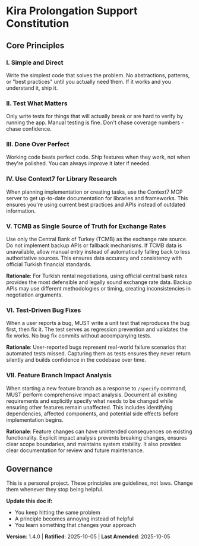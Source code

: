 <!--
Sync Impact Report:
Version change: v1.3.0 → v1.4.0
Changes:
  - Added Principle VII: Feature Branch Impact Analysis
  - No existing principles modified
Added sections:
  - New Principle VII
Removed sections:
  - None
Templates requiring updates:
  ✅ .specify/templates/plan-template.md - no changes needed (impact analysis not applicable to planning)
  ✅ .specify/templates/spec-template.md - no changes needed (spec creation not affected by impact analysis)
  ✅ .specify/templates/tasks-template.md - no changes needed (task execution not affected by impact analysis)
Follow-up TODOs: None
-->

# Kira Prolongation Support Constitution

## Core Principles

### I. Simple and Direct
Write the simplest code that solves the problem. No abstractions, patterns, or "best practices" until you actually need them. If it works and you understand it, ship it.

### II. Test What Matters
Only write tests for things that will actually break or are hard to verify by running the app. Manual testing is fine. Don't chase coverage numbers - chase confidence.

### III. Done Over Perfect
Working code beats perfect code. Ship features when they work, not when they're polished. You can always improve it later if needed.

### IV. Use Context7 for Library Research
When planning implementation or creating tasks, use the Context7 MCP server to get up-to-date documentation for libraries and frameworks. This ensures you're using current best practices and APIs instead of outdated information.

### V. TCMB as Single Source of Truth for Exchange Rates
Use only the Central Bank of Turkey (TCMB) as the exchange rate source. Do not implement backup APIs or fallback mechanisms. If TCMB data is unavailable, allow manual entry instead of automatically falling back to less authoritative sources. This ensures data accuracy and consistency with official Turkish financial standards.

**Rationale**: For Turkish rental negotiations, using official central bank rates provides the most defensible and legally sound exchange rate data. Backup APIs may use different methodologies or timing, creating inconsistencies in negotiation arguments.

### VI. Test-Driven Bug Fixes
When a user reports a bug, MUST write a unit test that reproduces the bug first, then fix it. The test serves as regression prevention and validates the fix works. No bug fix commits without accompanying tests.

**Rationale**: User-reported bugs represent real-world failure scenarios that automated tests missed. Capturing them as tests ensures they never return silently and builds confidence in the codebase over time.

### VII. Feature Branch Impact Analysis
When starting a new feature branch as a response to `/specify` command, MUST perform comprehensive impact analysis. Document all existing requirements and explicitly specify what needs to be changed while ensuring other features remain unaffected. This includes identifying dependencies, affected components, and potential side effects before implementation begins.

**Rationale**: Feature changes can have unintended consequences on existing functionality. Explicit impact analysis prevents breaking changes, ensures clear scope boundaries, and maintains system stability. It also provides clear documentation for review and future maintenance.

## Governance

This is a personal project. These principles are guidelines, not laws. Change them whenever they stop being helpful.

**Update this doc if:**
- You keep hitting the same problem
- A principle becomes annoying instead of helpful
- You learn something that changes your approach

**Version**: 1.4.0 | **Ratified**: 2025-10-05 | **Last Amended**: 2025-10-05
